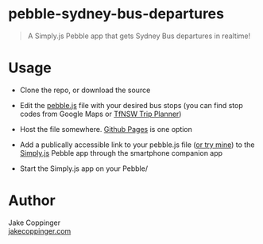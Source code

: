 # pebble-sydney-bus-departures

>   A Simply.js Pebble app that gets Sydney Bus departures in realtime!

# Usage

- Clone the repo, or download the source

- Edit the [pebble.js](pebble.js) file with your desired bus stops (you can find stop codes from Google Maps or [TfNSW Trip Planner](https://transportnsw.info))

- Host the file somewhere. [Github Pages](https://pages.github.com/) is one option

- Add a publically accessible link to your pebble.js file ([or try mine](https://jakecoppinger.com/pebble-sydney-bus-departures/pebble.js)) to the [Simply.js](http://simplyjs.io/) Pebble app through the smartphone companion app 

- Start the Simply.js app on your Pebble/

# Author
Jake Coppinger  
[jakecoppinger.com](https://jakecoppinger.com)
